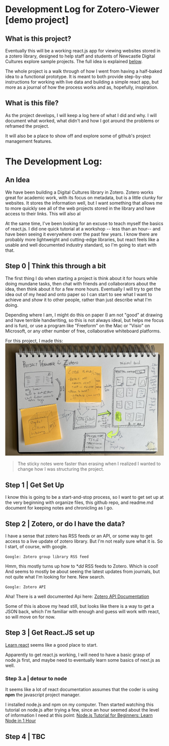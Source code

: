 # Development Log for Zotero-Viewer [demo project]
## What is this project?
Eventually this will be a working react.js app for viewing websites stored in a zotero library, designed to help staff and students of Newcastle Digital Cultures explore sample projects. The full idea is explained [below](#an-idea). 

The whole project is a walk through of how I went from having a half-baked idea to a functional prototype. It is meant to both provide step-by-step instructions for working with live data and building a simple react app, but more as a journal of how the process works and as, hopefully, inspiration.

## What is this file? 
As the project develops, I will keep a log here of what I did and why. I will document what worked, what didn't and how I got around the problems or reframed the project.

It will also be a place to show off and explore some of github's project management features.


# The Development Log:

## An Idea
We have been building a Digital Cultures library in Zotero. Zotero works great for academic work, with its focus on metadata, but is a little clunky for websites. It stores the information well, but I want something that allows me to more quickly see all of the web projects stored in the library and have access to their links. This will also al

At the same time, I've been looking for an excuse to teach myself the basics of react.js. I did one quick tutorial at a workshop -- less than an hour-- and have been seeing it everywhere over the past few years. I know there are probably more lightweight and cutting-edge libraries, but react feels like a usable and well documented industry standard, so I'm going to start with that.

## Step 0 | Think this through a bit
The first thing I do when starting a project is think about it for hours while doing mundane tasks, then chat with friends and collaborators about the idea, then think about it for a few more hours. Eventually I will try to get the idea out of my head and onto paper so I can start to see what I want to achieve and *show* it to other people, rather than just describe what I'm doing.

Depending where I am, I might do this on paper (I am not "good" at drawing and have terrible handwriting, so this is not always ideal, but helps me focus and is fun), or use a program like "Freeform" on the Mac or "Visio" on Microsoft, or any other number of free, collaborative whiteboard platforms.

For this project, I made this:
![prototype design](/images/zotero_viewer_map.jpg)

> The sticky notes were faster than erasing when I realized I wanted to change how I was structuring the project.

## Step 1 | Get Set Up
I know this is going to be a start-and-stop process, so I want to get set up at the very beginning with organize files, this github repo, and readme.md document for keeping notes and chronicling as I go. 

## Step 2 | Zotero, or do I have the data?
I have a sense that zotero has RSS feeds or an API, or some way to get access to a live update of zotero library. But I'm not really sure what it is. So I start, of course, with google.

` Google: Zotero group library RSS feed `

Hmm, this mostly turns up how to **dd* RSS feeds to Zotero. Which is cool! And seems to mostly be about seeing the latest updates from journals, but not quite what I'm looking for here. New search.

` Google: Zotero API `

Aha! There is a well documented Api here:
[Zotero API Documentation](https://www.zotero.org/support/dev/web_api/v3/basics#general_parameters)

Some of this is above my head still, but looks like there is a way to get a JSON back, which I'm familiar with enough and guess will work with react, so will move on for now.

## Step 3 | Get React.JS set up

[Learn react](https://react.dev/learn) seems like a good place to start.

Apparently to get react.js working, I will need to have a basic grasp of node.js first, and maybe need to eventually learn some basics of next.js as well. 

### Step 3.a | detour to node
It seems like a lot of react documentation assumes that the coder is using **npm** the javascript project manager. 

I installed node.js and npm on my computer. Then started watching this tutorial on node.js after trying a few, since an hour seemed about the level of information I need at this point:
[Node.js Tutorial for Beginners: Learn Node in 1 Hour](https://www.youtube.com/watch?v=TlB_eWDSMt4&t=2433s)

## Step 4 | TBC